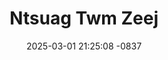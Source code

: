 ---
layout: movie-video-data
date: 2025-03-01 21:25:08 -0837
categories: movie

# Site Attributes
title: "Ntsuag Twm Zeej"
permalink: "/movie/Ntsuag_Twm_Zeej"

# Movie Attributes
synopsis: ""
producer: "World Video Promotions"
director: ""
writer: ""
video_link: ""
genre: "Drama"
year: ""
release_type: "VHS"
storage: "Center for Hmong Studies"
thumbnail: "/assets/images/movie_thumbnails/Ntsuag Twm Zeej.jpeg"
publishing_company: "World Video Promotions"

# Sequels + Parts
base_movie: ""
total_parts: 0
sequel: ""

# Movie Cast
cast:
#VALUE!
---